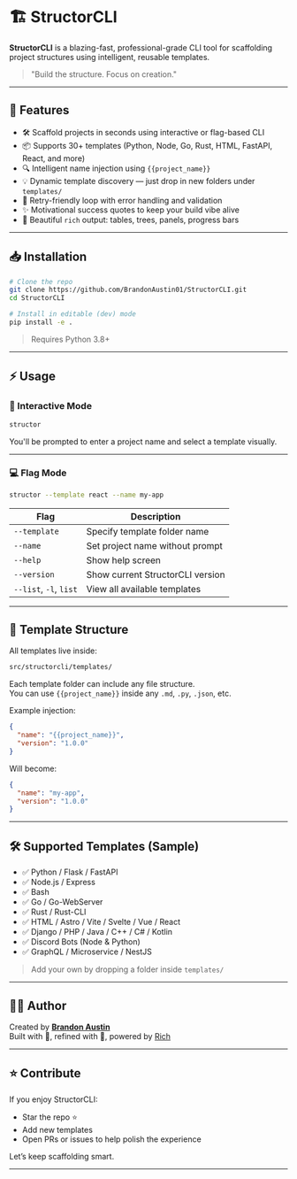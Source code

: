 # 🏗️ StructorCLI

**StructorCLI** is a blazing-fast, professional-grade CLI tool for scaffolding project structures using intelligent, reusable templates.

> "Build the structure. Focus on creation."

---

## 🚀 Features

- 🛠️ Scaffold projects in seconds using interactive or flag-based CLI
- 📦 Supports 30+ templates (Python, Node, Go, Rust, HTML, FastAPI, React, and more)
- 🔍 Intelligent name injection using `{{project_name}}`
- 💡 Dynamic template discovery — just drop in new folders under `templates/`
- 🔄 Retry-friendly loop with error handling and validation
- ✨ Motivational success quotes to keep your build vibe alive
- 🎨 Beautiful `rich` output: tables, trees, panels, progress bars

---

## 📥 Installation

```bash
# Clone the repo
git clone https://github.com/BrandonAustin01/StructorCLI.git
cd StructorCLI

# Install in editable (dev) mode
pip install -e .
```

> Requires Python 3.8+

---

## ⚡ Usage

### 🧭 Interactive Mode

```bash
structor
```

You'll be prompted to enter a project name and select a template visually.

---

### 💻 Flag Mode

```bash
structor --template react --name my-app
```

| Flag         | Description                                 |
|--------------|---------------------------------------------|
| `--template` | Specify template folder name                |
| `--name`     | Set project name without prompt             |
| `--help`     | Show help screen                            |
| `--version`  | Show current StructorCLI version            |
| `--list`, `-l`, `list` | View all available templates    |

---

## 📁 Template Structure

All templates live inside:

```bash
src/structorcli/templates/
```

Each template folder can include any file structure.  
You can use `{{project_name}}` inside any `.md`, `.py`, `.json`, etc.

Example injection:

```json
{
  "name": "{{project_name}}",
  "version": "1.0.0"
}
```

Will become:

```json
{
  "name": "my-app",
  "version": "1.0.0"
}
```

---

## 🛠 Supported Templates (Sample)

- ✅ Python / Flask / FastAPI
- ✅ Node.js / Express
- ✅ Bash
- ✅ Go / Go-WebServer
- ✅ Rust / Rust-CLI
- ✅ HTML / Astro / Vite / Svelte / Vue / React
- ✅ Django / PHP / Java / C++ / C# / Kotlin
- ✅ Discord Bots (Node & Python)
- ✅ GraphQL / Microservice / NestJS

> Add your own by dropping a folder inside `templates/`

---

## 👨‍💻 Author

Created by [**Brandon Austin**](https://github.com/BrandonAustin01)  
Built with 🧠, refined with 💎, powered by [Rich](https://github.com/Textualize/rich)

---

## ⭐ Contribute

If you enjoy StructorCLI:
- Star the repo ⭐
- Add new templates
- Open PRs or issues to help polish the experience

Let’s keep scaffolding smart.

---